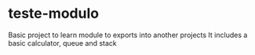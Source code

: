 # teste-modulo

Basic project to learn module to exports into another projects
It includes a basic calculator, queue and stack
